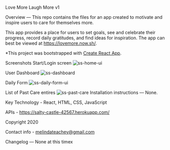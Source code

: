 Love More Laugh More v1

Overview — This repo contains the files for an app created to motivate and inspire users to care for themselves more.

This app provides a place for users to set goals, see and celebrate their progress, record daily gratitudes, and find ideas for inspiration. The app can best be viewed at https://lovemore.now.sh/.

*This project was bootstrapped with [Create React App](https://github.com/facebook/create-react-app).

Screenshots
Start/Login screen
![ss-home-ui](https://user-images.githubusercontent.com/11161961/82737147-faf79a80-9ceb-11ea-830d-ecfb6fc5834e.jpg)

User Dashboard
![ss-dashboard](https://user-images.githubusercontent.com/11161961/82737151-08ad2000-9cec-11ea-8156-d78c56c1a85a.jpg)

Daily Form
![ss-daily-form-ui](https://user-images.githubusercontent.com/11161961/82737161-15ca0f00-9cec-11ea-933d-c601cd78e7cb.jpg)

List of Past Care entires
![ss-past-care](https://user-images.githubusercontent.com/11161961/82737170-1ebae080-9cec-11ea-805f-2eb798bf0420.jpg)
Installation instructions — None.

Key Technology - React, HTML, CSS, JavaScript

APIs - https://salty-castle-42567.herokuapp.com/

Copyright 2020

Contact info - melindateachey@gmail.com

Changelog — None at this timex